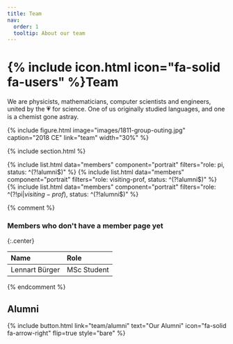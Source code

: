 ```yaml
---
title: Team
nav:
  order: 1
  tooltip: About our team
---
```


# {% include icon.html icon="fa-solid fa-users" %}Team

We are physicists, mathematicians, computer scientists and engineers, united by the 💗 for science. One of us originally studied languages, and one is a chemist gone astray. 

{%
  include figure.html
  image="images/1811-group-outing.jpg"
  caption="2018 CE"
  link="team"
  width="30%"
%}

{% include section.html %}

{% include list.html data="members" component="portrait" filters="role: pi, status: ^(?!alumni$)" %}
{% include list.html data="members" component="portrait" filters="role: visiting-prof, status: ^(?!alumni$)" %}
{% include list.html data="members" component="portrait" filters="role: ^(?!pi$|visiting-prof$), status: ^(?!alumni$)" %}

{% comment %}

### Members who don't have a member page yet
{:.center}

| Name  | Role  |
| :---- | :---- |
| Lennart Bürger | MSc Student |

{% endcomment %}

## Alumni

{%
  include button.html
  link="team/alumni"
  text="Our Alumni"
  icon="fa-solid fa-arrow-right"
  flip=true
  style="bare"
%}
